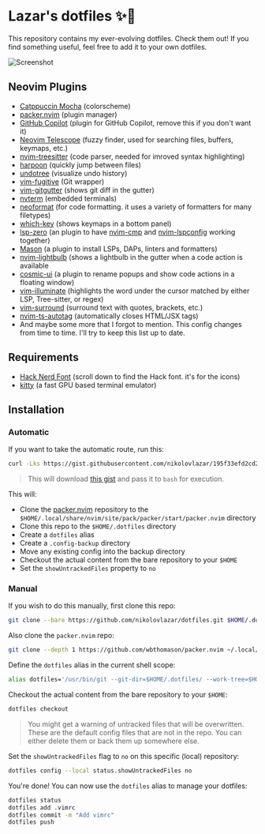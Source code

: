 # Lazar's dotfiles ✨💽

This repository contains my ever-evolving dotfiles. Check them out! If you find something useful, feel free to add it to your own dotfiles.

![Screenshot](https://i.imgur.com/O2ilEQk.png)

## Neovim Plugins

- [Catppuccin Mocha](https://github.com/catppuccin/nvim) (colorscheme)
- [packer.nvim](https://github.com/wbthomason/packer.nvim) (plugin manager)
- [GitHub Copilot](https://github.com/github/copilot.vim) (plugin for GitHub Copilot, remove this if you don't want it)
- [Neovim Telescope](https://github.com/nvim-telescope/telescope.nvim) (fuzzy finder, used for searching files, buffers, keymaps, etc.)
- [nvim-treesitter](https://github.com/nvim-treesitter/nvim-treesitter) (code parser, needed for imroved syntax highlighting)
- [harpoon](https://github.com/theprimeagen/harpoon) (quickly jump between files)
- [undotree](https://github.com/mbbill/undotree) (visualize undo history)
- [vim-fugitive](https://github.com/tpope/vim-fugitive) (Git wrapper)
- [vim-gitgutter](https://github.com/airblade/vim-gitgutter) (shows git diff in the gutter)
- [nvterm](https://github.com/NvChad/nvterm) (embedded terminals)
- [neoformat](https://github.com/sbdchd/neoformat) (for code formatting. it uses a variety of formatters for many filetypes)
- [which-key](https://github.com/folke/which-key.nvim) (shows keymaps in a bottom panel)
- [lsp-zero](https://github.com/VonHeikemen/lsp-zero.nvim) (an plugin to have [nvim-cmp](https://github.com/hrsh7th/nvim-cmp) and [nvim-lspconfig](https://github.com/neovim/nvim-lspconfig) working together)
- [Mason](https://github.com/williamboman/mason.nvim) (a plugin to install LSPs, DAPs, linters and formatters)
- [nvim-lightbulb](https://github.com/kosayoda/nvim-lightbulb) (shows a lightbulb in the gutter when a code action is available
- [cosmic-ui](https://github.com/CosmicNvim/cosmic-ui) (a plugin to rename popups and show code actions in a floating window)
- [vim-illuminate](https://github.com/RRethy/vim-illuminate) (highlights the word under the cursor matched by either LSP, Tree-sitter, or regex)
- [vim-surround](https://github.com/tpope/vim-surround) (surround text with quotes, brackets, etc.)
- [nvim-ts-autotag](https://github.com/windwp/nvim-ts-autotag) (automatically closes HTML/JSX tags)
- And maybe some more that I forgot to mention. This config changes from time to time. I'll try to keep this list up to date.

## Requirements

- [Hack Nerd Font](https://www.nerdfonts.com/font-downloads) (scroll down to find the Hack font. it's for the icons)
- [kitty](https://sw.kovidgoyal.net/kitty/) (a fast GPU based terminal emulator)

## Installation

### Automatic

If you want to take the automatic route, run this:

```bash
curl -Lks https://gist.githubusercontent.com/nikolovlazar/195f33efd2cd20bb99bdc6263076cca4/raw/f2e79fed00584dbce9d577641390740f2d13227e/dotfiles-install.sh | /bin/bash
```

> This will download [this gist](https://gist.github.com/nikolovlazar/195f33efd2cd20bb99bdc6263076cca4) and pass it to `bash` for execution.

This will:

- Clone the [packer.nvim](https://github.com/wbthomason/packer.nvim) repository to the `$HOME/.local/share/nvim/site/pack/packer/start/packer.nvim` directory
- Clone this repo to the `$HOME/.dotfiles` directory
- Create a `dotfiles` alias
- Create a `.config-backup` directory
- Move any existing config into the backup directory
- Checkout the actual content from the bare repository to your `$HOME`
- Set the `showUntrackedFiles` property to `no`

### Manual

If you wish to do this manually, first clone this repo:

```bash
git clone --bare https://github.com/nikolovlazar/dotfiles.git $HOME/.dotfiles
```

Also clone the `packer.nvim` repo:

```bash
git clone --depth 1 https://github.com/wbthomason/packer.nvim ~/.local/share/nvim/site/pack/packer/start/packer.nvim
```

Define the `dotfiles` alias in the current shell scope:

```bash
alias dotfiles='/usr/bin/git --git-dir=$HOME/.dotfiles/ --work-tree=$HOME'
```

Checkout the actual content from the bare repository to your `$HOME`:

```bash
dotfiles checkout
```

> You might get a warning of untracked files that will be overwritten. These are the default config files that are not in the repo. You can either delete them or back them up somewhere else.

Set the `showUntrackedFiles` flag to `no` on this specific (local) repository:

```bash
dotfiles config --local status.showUntrackedFiles no
```

You're done! You can now use the `dotfiles` alias to manage your dotfiles:

```bash
dotfiles status
dotfiles add .vimrc
dotfiles commit -m "Add vimrc"
dotfiles push
```
